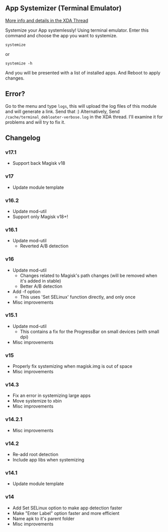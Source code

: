 ## App Systemizer (Terminal Emulator)
[More info and details in the XDA Thread](https://forum.xda-developers.com/apps/magisk/module-terminal-app-systemizer-ui-t3585851)

 Systemize your App systemlessly!
 Using terminal emulator.
 Enter this command and choose the app you want to systemize.

	systemize

or

	systemize -h
	
 And you will be presented with a list of installed apps.
 And Reboot to apply changes.

## Error?
 Go to the menu and type `logs`, this will upload the log files of this module and will generate a link. Send that :)
 Alternatively, Send `/cache/terminal_debloater-verbose.log` in the XDA thread. I'll examine it for problems and will try to fix it.

## Changelog

### v17.1
* Support back Magisk v18
### v17
* Update module template
### v16.2
* Update mod-util
* Support only Magisk v18+!
### v16.1
* Update mod-util
  * Reverted A/B detection
### v16
* Update mod-util
  * Changes related to Magisk's path changes (will be removed when it's added in stable)
  * Better A/B detection
* Add -f option
  * This uses 'Set SELinux' function directly, and only once
* Misc improvements
### v15.1
* Update mod-util
  * This contains a fix for the ProgressBar on small devices (with small dpi)
* Misc improvements
### v15
* Properly fix systemizing when magisk.img is out of space
* Misc improvements
### v14.3
* Fix an error in systemizing large apps
* Move systemize to xbin
* Misc improvements
### v14.2.1
* Misc improvements
### v14.2
* Re-add root detection
* Include app libs when systemizing
### v14.1
* Update module template
### v14
* Add Set SELinux option to make app detection faster
* Make "Enter Label" option faster and more efficient
* Name apk to it's parent folder
* Misc improvements

